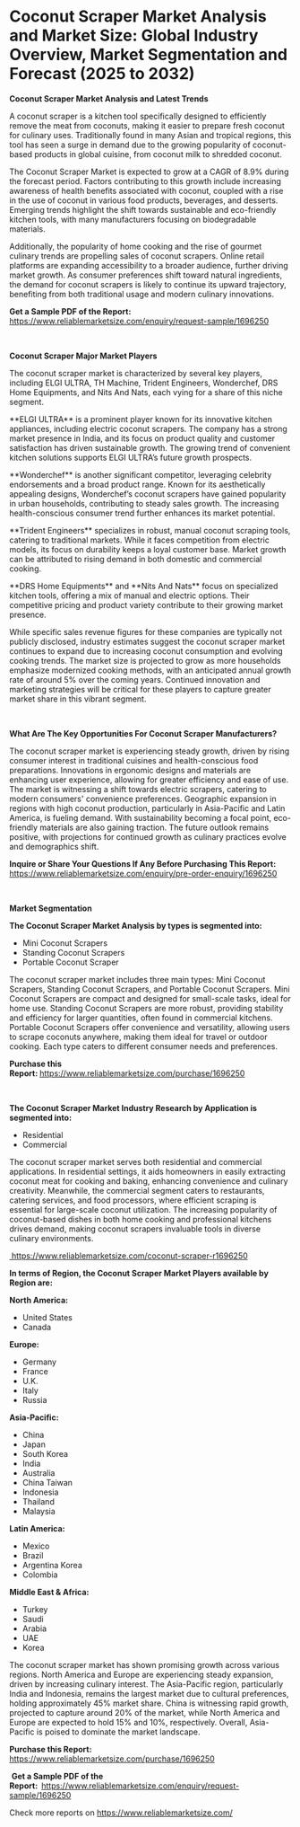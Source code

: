 <p><h1>Coconut Scraper Market Analysis and Market Size: Global Industry Overview, Market Segmentation and Forecast (2025 to 2032)</h1></p><p><strong>Coconut Scraper Market Analysis and Latest Trends</strong></p>
<p><p>A coconut scraper is a kitchen tool specifically designed to efficiently remove the meat from coconuts, making it easier to prepare fresh coconut for culinary uses. Traditionally found in many Asian and tropical regions, this tool has seen a surge in demand due to the growing popularity of coconut-based products in global cuisine, from coconut milk to shredded coconut. </p><p>The Coconut Scraper Market is expected to grow at a CAGR of 8.9% during the forecast period. Factors contributing to this growth include increasing awareness of health benefits associated with coconut, coupled with a rise in the use of coconut in various food products, beverages, and desserts. Emerging trends highlight the shift towards sustainable and eco-friendly kitchen tools, with many manufacturers focusing on biodegradable materials. </p><p>Additionally, the popularity of home cooking and the rise of gourmet culinary trends are propelling sales of coconut scrapers. Online retail platforms are expanding accessibility to a broader audience, further driving market growth. As consumer preferences shift toward natural ingredients, the demand for coconut scrapers is likely to continue its upward trajectory, benefiting from both traditional usage and modern culinary innovations.</p></p>
<p><strong>Get a Sample PDF of the Report:&nbsp;</strong> <a href="https://www.reliablemarketsize.com/enquiry/request-sample/1696250?utm_campaign=2005&utm_medium=2&utm_source=Github&utm_content=ia&utm_term=08012025&utm_id=coconut-scraper">https://www.reliablemarketsize.com/enquiry/request-sample/1696250</a></p>
<p>&nbsp;</p>
<p><strong>Coconut Scraper Major Market Players</strong></p>
<p><p>The coconut scraper market is characterized by several key players, including ELGI ULTRA, TH Machine, Trident Engineers, Wonderchef, DRS Home Equipments, and Nits And Nats, each vying for a share of this niche segment.</p><p>**ELGI ULTRA** is a prominent player known for its innovative kitchen appliances, including electric coconut scrapers. The company has a strong market presence in India, and its focus on product quality and customer satisfaction has driven sustainable growth. The growing trend of convenient kitchen solutions supports ELGI ULTRA’s future growth prospects.</p><p>**Wonderchef** is another significant competitor, leveraging celebrity endorsements and a broad product range. Known for its aesthetically appealing designs, Wonderchef’s coconut scrapers have gained popularity in urban households, contributing to steady sales growth. The increasing health-conscious consumer trend further enhances its market potential.</p><p>**Trident Engineers** specializes in robust, manual coconut scraping tools, catering to traditional markets. While it faces competition from electric models, its focus on durability keeps a loyal customer base. Market growth can be attributed to rising demand in both domestic and commercial cooking.</p><p>**DRS Home Equipments** and **Nits And Nats** focus on specialized kitchen tools, offering a mix of manual and electric options. Their competitive pricing and product variety contribute to their growing market presence.</p><p>While specific sales revenue figures for these companies are typically not publicly disclosed, industry estimates suggest the coconut scraper market continues to expand due to increasing coconut consumption and evolving cooking trends. The market size is projected to grow as more households emphasize modernized cooking methods, with an anticipated annual growth rate of around 5% over the coming years. Continued innovation and marketing strategies will be critical for these players to capture greater market share in this vibrant segment.</p></p>
<p>&nbsp;</p>
<p><strong>What Are The Key Opportunities For Coconut Scraper Manufacturers?</strong></p>
<p><p>The coconut scraper market is experiencing steady growth, driven by rising consumer interest in traditional cuisines and health-conscious food preparations. Innovations in ergonomic designs and materials are enhancing user experience, allowing for greater efficiency and ease of use. The market is witnessing a shift towards electric scrapers, catering to modern consumers' convenience preferences. Geographic expansion in regions with high coconut production, particularly in Asia-Pacific and Latin America, is fueling demand. With sustainability becoming a focal point, eco-friendly materials are also gaining traction. The future outlook remains positive, with projections for continued growth as culinary practices evolve and demographics shift.</p></p>
<p><strong>Inquire or Share Your Questions If Any Before Purchasing This Report:</strong> <a href="https://www.reliablemarketsize.com/enquiry/pre-order-enquiry/1696250?utm_campaign=2005&utm_medium=2&utm_source=Github&utm_content=ia&utm_term=08012025&utm_id=coconut-scraper">https://www.reliablemarketsize.com/enquiry/pre-order-enquiry/1696250</a></p>
<p>&nbsp;</p>
<p><strong>Market Segmentation</strong></p>
<p><strong>The Coconut Scraper Market Analysis by types is segmented into:</strong></p>
<p><ul><li>Mini Coconut Scrapers</li><li>Standing Coconut Scrapers</li><li>Portable Coconut Scraper</li></ul></p>
<p><p>The coconut scraper market includes three main types: Mini Coconut Scrapers, Standing Coconut Scrapers, and Portable Coconut Scrapers. Mini Coconut Scrapers are compact and designed for small-scale tasks, ideal for home use. Standing Coconut Scrapers are more robust, providing stability and efficiency for larger quantities, often found in commercial kitchens. Portable Coconut Scrapers offer convenience and versatility, allowing users to scrape coconuts anywhere, making them ideal for travel or outdoor cooking. Each type caters to different consumer needs and preferences.</p></p>
<p><strong>Purchase this Report:&nbsp;</strong><a href="https://www.reliablemarketsize.com/purchase/1696250?utm_campaign=2005&utm_medium=2&utm_source=Github&utm_content=ia&utm_term=08012025&utm_id=coconut-scraper">https://www.reliablemarketsize.com/purchase/1696250</a></p>
<p>&nbsp;</p>
<p><strong>The Coconut Scraper Market Industry Research by Application is segmented into:</strong></p>
<p><ul><li>Residential</li><li>Commercial</li></ul></p>
<p><p>The coconut scraper market serves both residential and commercial applications. In residential settings, it aids homeowners in easily extracting coconut meat for cooking and baking, enhancing convenience and culinary creativity. Meanwhile, the commercial segment caters to restaurants, catering services, and food processors, where efficient scraping is essential for large-scale coconut utilization. The increasing popularity of coconut-based dishes in both home cooking and professional kitchens drives demand, making coconut scrapers invaluable tools in diverse culinary environments.</p></p>
<p><a href="https://www.reliablemarketsize.com/coconut-scraper-r1696250?utm_campaign=2005&utm_medium=2&utm_source=Github&utm_content=ia&utm_term=08012025&utm_id=coconut-scraper">&nbsp;https://www.reliablemarketsize.com/coconut-scraper-r1696250</a></p>
<p><strong>In terms of Region, the Coconut Scraper Market Players available by Region are:</strong></p>
<p>
    <p> <strong> North America: </strong>
        <ul>
            <li>United States</li>
            <li>Canada</li>
        </ul>
        </p> 
    <p> <strong> Europe: </strong>
        <ul>
            <li>Germany</li>
            <li>France</li>
            <li>U.K.</li>
            <li>Italy</li>
            <li>Russia</li>
        </ul>
        </p> 
    <p> <strong> Asia-Pacific: </strong>
        <ul>
            <li>China</li>
            <li>Japan</li>
            <li>South Korea</li>
            <li>India</li>
            <li>Australia</li>
            <li>China Taiwan</li>
            <li>Indonesia</li>
            <li>Thailand</li>
            <li>Malaysia</li>
        </ul>
        </p> 
    <p> <strong> Latin America: </strong>
        <ul>
            <li>Mexico</li>
            <li>Brazil</li>
            <li>Argentina Korea</li>
            <li>Colombia</li>
        </ul>
        </p> 
    <p> <strong> Middle East & Africa: </strong>
        <ul>
            <li>Turkey</li>
            <li>Saudi</li>
            <li>Arabia</li>
            <li>UAE</li>
            <li>Korea</li>
        </ul>
    </p>
    </p>
<p><p>The coconut scraper market has shown promising growth across various regions. North America and Europe are experiencing steady expansion, driven by increasing culinary interest. The Asia-Pacific region, particularly India and Indonesia, remains the largest market due to cultural preferences, holding approximately 45% market share. China is witnessing rapid growth, projected to capture around 20% of the market, while North America and Europe are expected to hold 15% and 10%, respectively. Overall, Asia-Pacific is poised to dominate the market landscape.</p></p>
<p><strong>Purchase this Report: </strong><a href="https://www.reliablemarketsize.com/purchase/1696250?utm_campaign=2005&utm_medium=2&utm_source=Github&utm_content=ia&utm_term=08012025&utm_id=coconut-scraper">https://www.reliablemarketsize.com/purchase/1696250</a></p>
<p>&nbsp;<strong>Get a Sample PDF of the Report:&nbsp;&nbsp;</strong><a href="https://www.reliablemarketsize.com/enquiry/request-sample/1696250?utm_campaign=2005&utm_medium=2&utm_source=Github&utm_content=ia&utm_term=08012025&utm_id=coconut-scraper">https://www.reliablemarketsize.com/enquiry/request-sample/1696250</a></p>
<p><strong></strong></p>
<p>Check more reports on <a href="https://www.reliablemarketsize.com/?utm_campaign=2005&utm_medium=2&utm_source=Github&utm_content=ia&utm_term=08012025&utm_id=coconut-scraper">https://www.reliablemarketsize.com/</a></p>